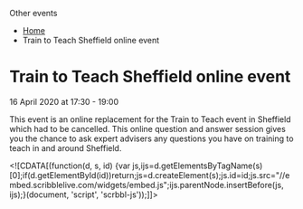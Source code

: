 Other events

*   [Home](/)
*   Train to Teach Sheffield online event

Train to Teach Sheffield online event
=====================================

16 April 2020 at 17:30 - 19:00

This event is an online replacement for the Train to Teach event in Sheffield which had to be cancelled. This online question and answer session gives you the chance to ask expert advisers any questions you have on training to teach in and around Sheffield.

<!\[CDATA\[(function(d, s, id) {var js,ijs=d.getElementsByTagName(s)\[0\];if(d.getElementById(id))return;js=d.createElement(s);js.id=id;js.src="//embed.scribblelive.com/widgets/embed.js";ijs.parentNode.insertBefore(js, ijs);}(document, 'script', 'scrbbl-js'));\]\]>